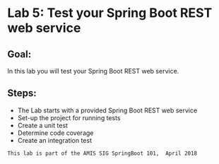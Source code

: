 # Lab 5: Test your Spring Boot REST web service


## Goal:
In this lab you will test your Spring Boot REST web service.

## Steps:
- The Lab starts with a provided Spring Boot REST web service
- Set-up the project for running tests
- Create a unit test
- Determine code coverage
- Create an integration test



```
This lab is part of the AMIS SIG SpringBoot 101,  April 2018
```

